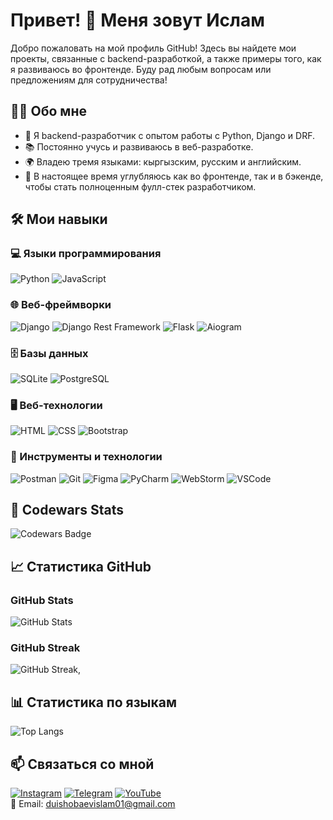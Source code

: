 

# Привет! 👋 Меня зовут Ислам
Добро пожаловать на мой профиль GitHub! Здесь вы найдете мои проекты, связанные с backend-разработкой, а также примеры того, как я развиваюсь во фронтенде. Буду рад любым вопросам или предложениям для сотрудничества!


## 👨‍💻 Обо мне
- 💼 Я backend-разработчик с опытом работы с Python, Django и DRF.
- 📚 Постоянно учусь и развиваюсь в веб-разработке.
- 🌍 Владею тремя языками: кыргызским, русским и английским.
- 🌱 В настоящее время углубляюсь как во фронтенде, так и в бэкенде, чтобы стать полноценным фулл-стек разработчиком.

## 🛠️ Мои навыки

### 💻 Языки программирования
![Python](https://img.shields.io/badge/-Python-3776AB?style=flat&logo=python&logoColor=white)
![JavaScript](https://img.shields.io/badge/-JavaScript-F7DF1E?style=flat&logo=javascript&logoColor=black)

### 🌐 Веб-фреймворки
![Django](https://img.shields.io/badge/-Django-092E20?style=flat&logo=django&logoColor=white)
![Django Rest Framework](https://img.shields.io/badge/-DRF-ff1709?style=flat&logo=django&logoColor=white)
![Flask](https://img.shields.io/badge/-Flask-000000?style=flat&logo=flask&logoColor=white)
![Aiogram](https://img.shields.io/badge/-Aiogram-2CA5E0?style=flat&logo=telegram&logoColor=white)

### 🗄️ Базы данных
![SQLite](https://img.shields.io/badge/-SQLite-003B57?style=flat&logo=sqlite&logoColor=white)
![PostgreSQL](https://img.shields.io/badge/-PostgreSQL-336791?style=flat&logo=postgresql&logoColor=white)

### 🖥️ Веб-технологии
![HTML](https://img.shields.io/badge/-HTML5-E34F26?style=flat&logo=html5&logoColor=white)
![CSS](https://img.shields.io/badge/-CSS3-1572B6?style=flat&logo=css3&logoColor=white)
![Bootstrap](https://img.shields.io/badge/-Bootstrap-7952B3?style=flat&logo=bootstrap&logoColor=white)

### 🔧 Инструменты и технологии
![Postman](https://img.shields.io/badge/-Postman-FF6C37?style=flat&logo=postman&logoColor=white)
![Git](https://img.shields.io/badge/-Git-F05032?style=flat&logo=git&logoColor=white)
![Figma](https://img.shields.io/badge/-Figma-F24E1E?style=flat&logo=figma&logoColor=white)
![PyCharm](https://img.shields.io/badge/-PyCharm-000000?style=flat&logo=pycharm&logoColor=white)
![WebStorm](https://img.shields.io/badge/-WebStorm-000000?style=flat&logo=webstorm&logoColor=white)
![VSCode](https://img.shields.io/badge/-VSCode-0078D4?style=flat&logo=visualstudiocode&logoColor=white)

## 🎯 Codewars Stats
![Codewars Badge](https://www.codewars.com/users/Islam0122/badges/large)

## 📈 Статистика GitHub

### GitHub Stats
![GitHub Stats](https://github-readme-stats.vercel.app/api?username=Islam0122&show_icons=true&count_private=true&theme=tokyonight)

### GitHub Streak
![GitHub Streak](https://github-readme-streak-stats.herokuapp.com/?user=Islam0122&theme=tokyonight),

## 📊 Статистика по языкам
![Top Langs](https://github-readme-stats.vercel.app/api/top-langs/?username=Islam0122&langs_count=10&theme=tokyonight)

## 📫 Связаться со мной
[![Instagram](https://img.shields.io/badge/-Instagram-090909?style=for-the-badge&logo=instagram&logoColor=B4068E)](https://www.instagram.com/duishobaevislam01/)
[![Telegram](https://img.shields.io/badge/-Telegram-090909?style=for-the-badge&logo=telegram&logoColor=27A0D9)](https://t.me/duishobaevislam01)
[![YouTube](https://img.shields.io/badge/-YouTube-090909?style=for-the-badge&logo=YouTube&logoColor=FF0000)](https://www.youtube.com/@IslamDuishobaev)  
📧 Email: [duishobaevislam01@gmail.com](mailto:duishobaevislam01@gmail.com)
